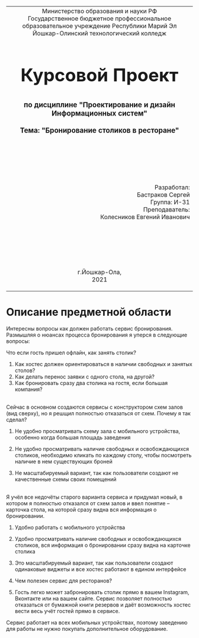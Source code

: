 <table style="width: 100%;">
  <tr>
    <td style="text-align: center; border: none;">
    Министерство образования и науки РФ<br>
Государственное бюджетное профессиональное образовательное учреждение Республики Марий Эл<br>
Йошкар-Олинский технологический колледж
</td>
  </tr>
  <tr>
    <td style="text-align: center; border: none; height: 15em;">
    <h2 style="font-size:3em;">Курсовой Проект</h2>
      <h3>по дисциплине "Проектирование и дизайн Информационных систем"<br><br> Тема:<b> "Бронирование столиков в ресторане"<b> </h3></td>
  </tr>
  <tr>
    <br><br><td style="text-align: right; border: none; height: 20em;">
      Разработал:<br/>
      Бастраков Сергей<br>
      Группа: И-31<br>
      Преподаватель:<br>
      Колесников Евгений Иванович
    </td>
  </tr>
  <tr>
    <td style="text-align: center; border: none; height: 5em;">
    г.Йошкар-Ола,<br> 2021</td>
  </tr>
</table>
<div style="page-break-after: always;"></div>

# Описание предметной области
Интересны вопросы как должен работать сервис бронирования. Размышляя о нюансах процесса бронирования я уперся в следующие  вопросы:

Что если гость пришел офлайн, как занять столик?<br>
1. Как хостес должен ориентироваться в наличии свободных и занятых столов?<br>
2. Как делать перенос заявки с одного стола, на другой?<br>
3. Как бронировать сразу два столика на гостя, если большая компания?<br><br>

Сейчас в основном создаются сервисы с конструктором схем залов (вид сверху), но я решщил полностью отказаться от схем. Почему я так сделал?<br>
1. Не удобно просматривать схему зала с мобильного устройства, особенно когда большая площадь заведения<br>

2. Не удобно просматривать наличие свободных и освобождающихся столиков, необходимо кликать по каждому столу, чтобы посмотреть наличие в нем существующих броней<br>

3. Не масштабируемый вариант, так как пользователи создают не качественные схемы своих помещений<br><br>

Я учёл все недочёты старого варианта сервиса и придумал новый, в котором я полностью отказался от схем залов и ввел понятие – карточка стола, на которой сразу видна вся информация о бронировании.<br>

1. Удобно работать с мобильного устройства

2. Удобно просматривать наличие свободных и освобождающихся столиков, вся информация о бронировании сразу видна на карточке столика
3. Это масштабируемый вариант, так как пользователи создают одинаковые виджеты и все хостес работают в едином интерфейсе
4. Чем полезен сервис для ресторанов?
5. Гость легко может забронировать столик прямо в вашем Instagram, Вконтакте или на вашем сайте. Сервис позволяет полностью отказаться от бумажной книги резервов и даёт возможность хостес вести весь учёт гостей прямо в сервисе.

Сервис работает на всех мобильных устройствах, поэтому заведению для работы не нужно покупать дополнительное оборудование.
